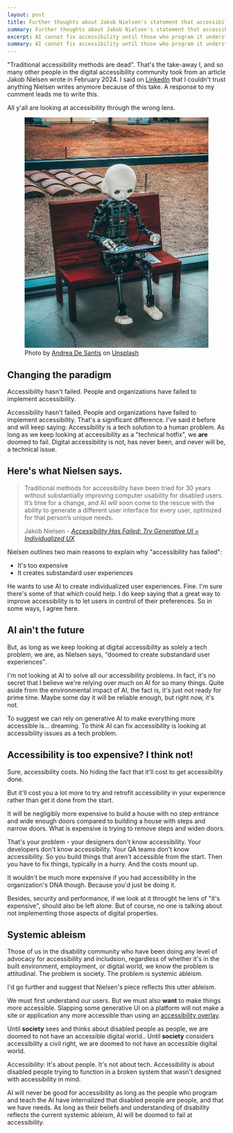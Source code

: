 ```yaml
---
layout: post
title: Further thoughts about Jakob Nielsen's statement that accessibility has failed
summary: Further thoughts about Jakob Nielsen's statement that accessibility has failed 
excerpt: AI cannot fix accessibility until those who program it understand that accessibility is about disabled people, and as long as systemic ableism continues to exist.
summary: AI cannot fix accessibility until those who program it understand that accessibility is about disabled people, and as long as systemic ableism continues to exist.
---
```

"Traditional accessibility methods are dead". That's the take-away I, and so many other people in the digital accessibility community took from an article Jakob Nielsen wrote in February 2024. I said on <a href="https://www.linkedin.com/feed/update/urn:li:activity:7213627661581996032?commentUrn=urn%3Ali%3Acomment%3A%28activity%3A7213627661581996032%2C7213748673715871744%29&dashCommentUrn=urn%3Ali%3Afsd_comment%3A%287213748673715871744%2Curn%3Ali%3Aactivity%3A7213627661581996032%29">LinkedIn</a> that I couldn't trust anything Nielsen writes anymore because of this take. A response to my comment leads me to write this.

<div class="inline-quote">All y'all are looking at accessibility through the wrong lens.</div>

<figure>
    <img src="/img/robot-book.jpg" alt="Human-shaped robot sitting on a wooden bench, reading a book.">
    <figcaption class="image-caption">Photo by <a href="https://unsplash.com/@santesson89?utm_content=creditCopyText&utm_medium=referral&utm_source=unsplash">Andrea De Santis</a> on <a href="https://unsplash.com/photos/black-and-white-robot-toy-on-red-wooden-table-zwd435-ewb4?utm_content=creditCopyText&utm_medium=referral&utm_source=unsplash">Unsplash</a></figcaption>
    </figure>

## Changing the paradigm

<div class="inline-quote" aria-hidden="true">Accessibility hasn't failed. People and organizations have failed to implement accessibility.</div>

Accessibility hasn't failed. People and organizations have failed to implement accessibility. That's a significant difference. I've said it before and will keep saying: Accessibility is a tech solution to a human problem. As long as we keep looking at accessibility as a "technical hotfix", we <strong>are</strong> doomed to fail. Digital accessibility is not, has never been, and never will be, a technical issue.

## Here's what Nielsen says.

<blockquote><p>Traditional methods for accessibility have been tried for 30 years without substantially improving computer usability for disabled users. It’s time for a change, and AI will soon come to the rescue with the ability to generate a different user interface for every user, optimized for that person’s unique needs.</p>
    <p>Jakob Nielsen - <cite><a href="https://jakobnielsenphd.substack.com/p/accessibility-generative-ui">Accessibility Has Failed: Try Generative UI = Individualized UX</a></cite></blockquote>
  
Nielsen outlines two main reasons to explain why "accessibility has failed":

* It's too expensive
* It creates substandard user experiences

He wants to use AI to create individualized user experiences. Fine. I'm sure there's some of that which could help. I do keep saying that a great way to improve accessibility is to let users in control of their preferences. So in some ways, I agree here.

## AI ain't the future

But, as long as we keep looking at digital accessibility as solely a tech problem, we are, as Nielsen says, <q>doomed to create substandard user experiences</q>.

I'm not looking at AI to solve all our accessibility problems. In fact, it's no secret that I believe we're relying over much on AI for so many things. Quite aside from the environmental impact of AI, the fact is, it's just not ready for prime time. Maybe some day it will be reliable enough, but right now, it's not.

To suggest we can rely on generative AI to make everything more accessible is... dreaming. To think AI can fix accessibility is looking at accessibility issues as a tech problem.

## Accessibility is too expensive? I think not!

Sure, accessibility costs. No hiding the fact that it'll cost to get accessibility done.

But it'll cost you a lot more to try and retrofit accessibility in your experience rather than get it done from the start. 

<div class="inline-quote">It will be negligibly more expensive to build a house with no step entrance and wide enough doors compared to building a house with steps and narrow doors. What is expensive is trying to remove steps and widen doors.</div>

That's your problem - your designers don't know accessibility. Your developers don't know accessibility. Your QA teams don't know accessibility. So you build things that aren't accessible from the start. Then you have to fix things, typically in a hurry. And the costs mount up.

It wouldn't be much more expensive if you had accessibility in the organization's DNA though. Because you'd just be doing it.

Besides, security and performance, if we look at it throught he lens of "it's expensive", should also be left alone. But of course, no one is talking about not implementing those aspects of digital properties.

## Systemic ableism

Those of us in the disability community who have been doing any level of advocacy for accessibility and includsion, regardless of whether it's in the built environment, employment, or digital world, we know the problem is attitudinal. The problem is society. The problem is systemic ableism. 

I'd go further and suggest that Nielsen's piece reflects this utter ableism.

We must first understand our users. But we must also <strong>want</strong> to make things more accessible. Slapping some generative UI on a platform will not make a site or application any more accessible than using an <a href="https://overlayfactsheet.com/en/">accessibility overlay</a>.

Until **society** sees and thinks about disabled people as people, we are doomed to not have an accessible digital world.. Until **society** considers accessibility a civil right, we are doomed to not have an accessible digital world.

Accessibility: It's about people. It's not about tech. Accessibility is about disabled people trying to function in a broken system that wasn't designed with accessibility in mind. 

AI will never be good for accessibility as long as the people who program and teach the AI have internalized that disabled people are people, and that we have needs. As long as their beliefs and understanding of disability reflects the current systemic ableism, AI will be doomed to fail at accessibility.


